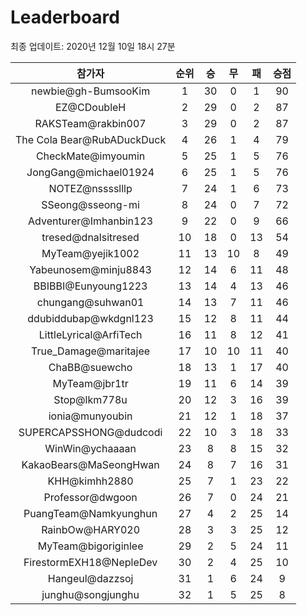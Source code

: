 # Leaderboard
최종 업데이트: 2020년 12월 10일 18시 27분




| 참가자 | 순위 | 승 | 무 | 패 | 승점 |
|:---:|:---:|:---:|:---:|:---:|:---:|
| newbie@gh-BumsooKim | 1 | 30 | 0 | 1 | 90 |
| EZ@CDoubleH | 2 | 29 | 0 | 2 | 87 |
| RAKSTeam@rakbin007 | 3 | 29 | 0 | 2 | 87 |
| The Cola Bear@RubADuckDuck | 4 | 26 | 1 | 4 | 79 |
| CheckMate@imyoumin | 5 | 25 | 1 | 5 | 76 |
| JongGang@michael01924 | 6 | 25 | 1 | 5 | 76 |
| NOTEZ@nsssslllp | 7 | 24 | 1 | 6 | 73 |
| SSeong@sseong-mi | 8 | 24 | 0 | 7 | 72 |
| Adventurer@Imhanbin123 | 9 | 22 | 0 | 9 | 66 |
| tresed@dnalsitresed | 10 | 18 | 0 | 13 | 54 |
| MyTeam@yejik1002 | 11 | 13 | 10 | 8 | 49 |
| Yabeunosem@minju8843 | 12 | 14 | 6 | 11 | 48 |
| BBIBBI@Eunyoung1223 | 13 | 14 | 4 | 13 | 46 |
| chungang@suhwan01 | 14 | 13 | 7 | 11 | 46 |
| ddubiddubap@wkdgnl123 | 15 | 12 | 8 | 11 | 44 |
| LittleLyrical@ArfiTech | 16 | 11 | 8 | 12 | 41 |
| True_Damage@maritajee | 17 | 10 | 10 | 11 | 40 |
| ChaBB@suewcho | 18 | 13 | 1 | 17 | 40 |
| MyTeam@jbr1tr | 19 | 11 | 6 | 14 | 39 |
| Stop@lkm778u | 20 | 12 | 3 | 16 | 39 |
| ionia@munyoubin | 21 | 12 | 1 | 18 | 37 |
| SUPERCAPSSHONG@dudcodi | 22 | 10 | 3 | 18 | 33 |
| WinWin@ychaaaan | 23 | 8 | 8 | 15 | 32 |
| KakaoBears@MaSeongHwan | 24 | 8 | 7 | 16 | 31 |
| KHH@kimhh2880 | 25 | 7 | 1 | 23 | 22 |
| Professor@dwgoon | 26 | 7 | 0 | 24 | 21 |
| PuangTeam@Namkyunghun | 27 | 4 | 2 | 25 | 14 |
| RainbOw@HARY020 | 28 | 3 | 3 | 25 | 12 |
| MyTeam@bigoriginlee | 29 | 2 | 5 | 24 | 11 |
| FirestormEXH18@NepleDev | 30 | 2 | 4 | 25 | 10 |
| Hangeul@dazzsoj | 31 | 1 | 6 | 24 | 9 |
| junghu@songjunghu | 32 | 1 | 5 | 25 | 8 |